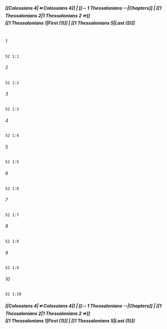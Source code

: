 
##### **[[Colossians 4|⏪ Colossians 4]] | [[-- 1 Thessalonians --|Chapters]] | [[1 Thessalonians 2|1 Thessalonians 2 ⏩]]**<br>**[[1 Thessalonians 1|First (1)]] | [[1 Thessalonians 5|Last (5)]]**<br><br>

###### 1
``` verse
52 1:1
```
###### 2
``` verse
52 1:2
```
###### 3
``` verse
52 1:3
```
###### 4
``` verse
52 1:4
```
###### 5
``` verse
52 1:5
```
###### 6
``` verse
52 1:6
```
###### 7
``` verse
52 1:7
```
###### 8
``` verse
52 1:8
```
###### 9
``` verse
52 1:9
```
###### 10
``` verse
52 1:10
```

##### **[[Colossians 4|⏪ Colossians 4]] | [[-- 1 Thessalonians --|Chapters]] | [[1 Thessalonians 2|1 Thessalonians 2 ⏩]]**<br>**[[1 Thessalonians 1|First (1)]] | [[1 Thessalonians 5|Last (5)]]**
